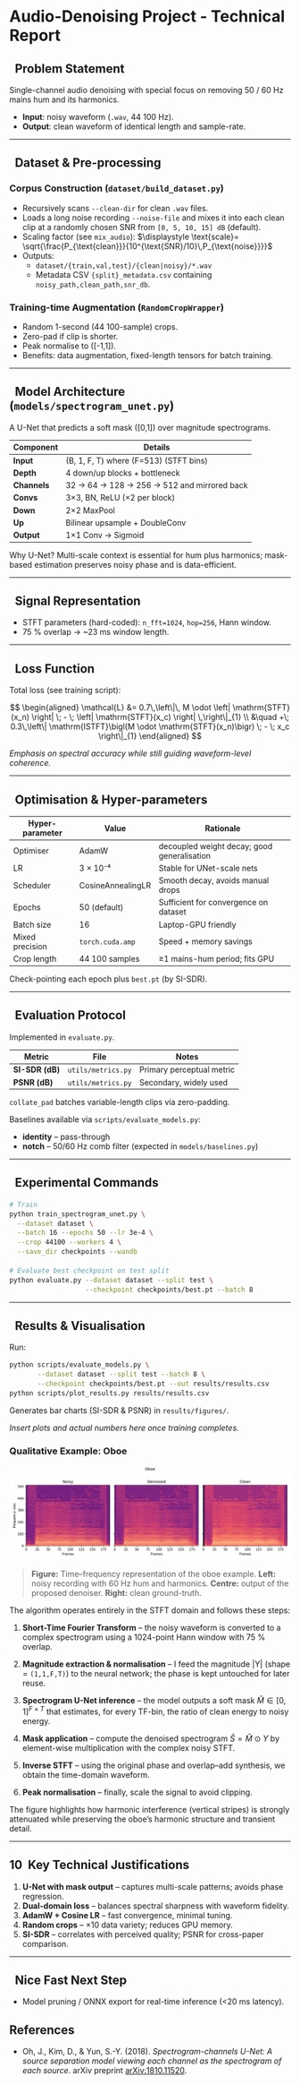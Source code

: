 # Audio-Denoising Project ‑ Technical Report

## &nbsp;&nbsp;Problem Statement
Single-channel audio denoising with special focus on removing 50 / 60 Hz mains hum and its harmonics.

* **Input**: noisy waveform (`.wav`, 44 100 Hz).
* **Output**: clean waveform of identical length and sample-rate.

---

## &nbsp;&nbsp;Dataset & Pre-processing
###  Corpus Construction (`dataset/build_dataset.py`)
* Recursively scans `--clean-dir` for clean `.wav` files.
* Loads a long noise recording `--noise-file` and mixes it into each clean clip at a randomly chosen SNR from `[0, 5, 10, 15] dB` (default).
* Scaling factor (see `mix_audio`): $\displaystyle \text{scale}= \sqrt{\frac{P_{\text{clean}}}{10^{\text{SNR}/10}\,P_{\text{noise}}}}$
* Outputs:
  * `dataset/{train,val,test}/{clean|noisy}/*.wav`
  * Metadata CSV `{split}_metadata.csv` containing `noisy_path,clean_path,snr_db`.

###  Training-time Augmentation (`RandomCropWrapper`)
* Random 1-second (44 100-sample) crops.
* Zero-pad if clip is shorter.
* Peak normalise to \([-1,1]\).
* Benefits: data augmentation, fixed-length tensors for batch training.

---

## &nbsp;&nbsp;Model Architecture (`models/spectrogram_unet.py`)
A U-Net that predicts a soft mask \([0,1]\) over magnitude spectrograms.

| Component  | Details |
|----------- |---------|
| **Input**  | (B, 1, F, T) where \(F=513\) (STFT bins) |
| **Depth**  | 4 down/up blocks + bottleneck |
| **Channels** | 32 → 64 → 128 → 256 → 512 and mirrored back |
| **Convs**  | 3×3, BN, ReLU (×2 per block) |
| **Down**   | 2×2 MaxPool |
| **Up**     | Bilinear upsample + DoubleConv |
| **Output** | 1×1 Conv → Sigmoid |

Why U-Net? Multi-scale context is essential for hum plus harmonics; mask-based estimation preserves noisy phase and is data-efficient.

---

## &nbsp;&nbsp;Signal Representation
* STFT parameters (hard-coded): `n_fft=1024`, `hop=256`, Hann window.
* 75 % overlap → ~23 ms window length.

---

## &nbsp;&nbsp;Loss Function
Total loss (see training script):

$$
\begin{aligned}
\mathcal{L} &= 0.7\,\left\|\, M \odot \left| \mathrm{STFT}(x_n) \right| \; - \; \left| \mathrm{STFT}(x_c) \right| \,\right\|_{1} \\
            &\quad +\; 0.3\,\left\| \mathrm{ISTFT}\bigl(M \odot \mathrm{STFT}(x_n)\bigr) \; - \; x_c \right\|_{1}
\end{aligned}
$$

*Emphasis on spectral accuracy while still guiding waveform-level coherence.*

---

## &nbsp;&nbsp;Optimisation & Hyper-parameters
| Hyper-parameter | Value | Rationale |
|-----------------|-------|-----------|
| Optimiser       | AdamW | decoupled weight decay; good generalisation |
| LR              | 3 × 10⁻⁴ | Stable for UNet-scale nets |
| Scheduler       | CosineAnnealingLR | Smooth decay, avoids manual drops |
| Epochs          | 50 (default) | Sufficient for convergence on dataset |
| Batch size      | 16 | Laptop-GPU friendly |
| Mixed precision | `torch.cuda.amp` | Speed + memory savings |
| Crop length     | 44 100 samples | ≥1 mains-hum period; fits GPU |

Check-pointing each epoch plus `best.pt` (by SI-SDR).

---

## &nbsp;&nbsp;Evaluation Protocol
Implemented in `evaluate.py`.

| Metric | File | Notes |
|--------|------|-------|
| **SI-SDR (dB)** | `utils/metrics.py` | Primary perceptual metric |
| **PSNR (dB)**   | `utils/metrics.py` | Secondary, widely used |

`collate_pad` batches variable-length clips via zero-padding.

Baselines available via `scripts/evaluate_models.py`:
* **identity** – pass-through
* **notch** – 50/60 Hz comb filter (expected in `models/baselines.py`)

---

## &nbsp;&nbsp;Experimental Commands
```bash
# Train
python train_spectrogram_unet.py \
  --dataset dataset \
  --batch 16 --epochs 50 --lr 3e-4 \
  --crop 44100 --workers 4 \
  --save_dir checkpoints --wandb

# Evaluate best checkpoint on test split
python evaluate.py --dataset dataset --split test \
                   --checkpoint checkpoints/best.pt --batch 8
```

---

## &nbsp;&nbsp;Results & Visualisation
Run:
```bash
python scripts/evaluate_models.py \
       --dataset dataset --split test --batch 8 \
       --checkpoint checkpoints/best.pt --out results/results.csv
python scripts/plot_results.py results/results.csv
```
Generates bar charts (SI-SDR & PSNR) in `results/figures/`.

*Insert plots and actual numbers here once training completes.*

### Qualitative Example: Oboe

![Spectrogram comparison – oboe clip](samples/figures/oboe.png)

> **Figure:** Time–frequency representation of the oboe example.  **Left:** noisy recording with 60 Hz hum and harmonics.  **Centre:** output of the proposed denoiser.  **Right:** clean ground-truth.

The algorithm operates entirely in the STFT domain and follows these steps:

1. **Short-Time Fourier Transform** – the noisy waveform is converted to a complex spectrogram using a 1024-point Hann window with 75 % overlap.

2. **Magnitude extraction & normalisation** – I feed the magnitude  |Y| (shape = `(1,1,F,T)`) to the neural network; the phase is kept untouched for later reuse.
3. **Spectrogram U-Net inference** – the model outputs a soft mask  $\hat M\in[0,1]^{F\times T}$ that estimates, for every TF-bin, the ratio of clean energy to noisy energy.

4. **Mask application** –  compute the denoised spectrogram $\hat{S}=\hat{M}\odot Y$ by element-wise multiplication with the complex noisy STFT.

5. **Inverse STFT** – using the original phase and overlap–add synthesis, we obtain the time-domain waveform.

6. **Peak normalisation** – finally, scale the signal to avoid clipping.

The figure highlights how harmonic interference (vertical stripes) is strongly attenuated while preserving the oboe’s harmonic structure and transient detail.

---

## 10&nbsp;&nbsp;Key Technical Justifications
1. **U-Net with mask output** – captures multi-scale patterns; avoids phase regression.
2. **Dual-domain loss** – balances spectral sharpness with waveform fidelity.
3. **AdamW + Cosine LR** – fast convergence, minimal tuning.
4. **Random crops** – ×10 data variety; reduces GPU memory.
5. **SI-SDR** – correlates with perceived quality; PSNR for cross-paper comparison.

---

## &nbsp;&nbsp;Nice Fast Next Step
* Model pruning / ONNX export for real-time inference (<20 ms latency).

## References

* Oh, J., Kim, D., & Yun, S.-Y. (2018). *Spectrogram-channels U-Net: A source separation model viewing each channel as the spectrogram of each source*. arXiv preprint [arXiv:1810.11520](https://arxiv.org/abs/1810.11520).

